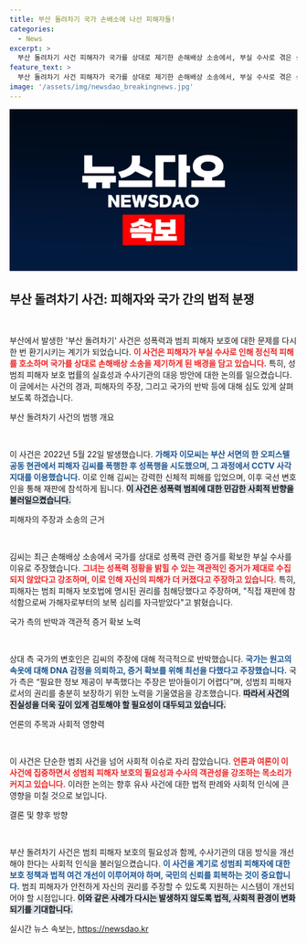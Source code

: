 ```yaml
---
title: 부산 돌려차기 국가 손배소에 나선 피해자들!
categories:
  - News
excerpt: >
  부산 돌려차기 사건 피해자가 국가를 상대로 제기한 손해배상 소송에서, 부실 수사로 겪은 심적 피해를 호소하며 진실을 요구하고 있다. 피해자와 국가의 상반된 주장이 법정에서 충돌하며 이 사건의 향방에 이목이 집중된다.
feature_text: >
  부산 돌려차기 사건 피해자가 국가를 상대로 제기한 손해배상 소송에서, 부실 수사로 겪은 심적 피해를 호소하며 진실을 요구하고 있다. 피해자와 국가의 상반된 주장이 법정에서 충돌하며 이 사건의 향방에 이목이 집중된다.
image: '/assets/img/newsdao_breakingnews.jpg'
---
```


<p><img src="/assets/img/newsdao_breakingnews.jpg" alt="koreaapp 속보" /></p>

<h2 data-ke-size="size26">부산 돌려차기 사건: 피해자와 국가 간의 법적 분쟁</h2>

<p data-ke-size="size16">&nbsp;</p>

<p>부산에서 발생한 '부산 돌려차기' 사건은 성폭력과 범죄 피해자 보호에 대한 문제를 다시 한 번 환기시키는 계기가 되었습니다. <b><span style="color: #ee2323;">이 사건은 피해자가 부실 수사로 인해 정신적 피해를 호소하며 국가를 상대로 손해배상 소송을 제기하게 된 배경을 담고 있습니다.</span></b> 특히, 성범죄 피해자 보호 법률의 실효성과 수사기관의 대응 방안에 대한 논의를 일으켰습니다. 이 글에서는 사건의 경과, 피해자의 주장, 그리고 국가의 반박 등에 대해 심도 있게 살펴보도록 하겠습니다.</p>

<p data-ke-size="size16"></p>

<p>부산 돌려차기 사건의 범행 개요</p>

<p data-ke-size="size16">&nbsp;</p>

<p>이 사건은 2022년 5월 22일 발생했습니다. <b><span style="color: #1a5490;">가해자 이모씨는 부산 서면의 한 오피스텔 공동 현관에서 피해자 김씨를 폭행한 후 성폭행을 시도했으며, 그 과정에서 CCTV 사각지대를 이용했습니다.</span></b> 이로 인해 김씨는 강력한 신체적 피해를 입었으며, 이후 국선 변호인을 통해 재판에 참석하게 됩니다. <b><span style="background-color: #21538527;">이 사건은 성폭력 범죄에 대한 민감한 사회적 반향을 불러일으켰습니다.</span></b></p>

<p data-ke-size="size16"></p>

<p>피해자의 주장과 소송의 근거</p>

<p data-ke-size="size16">&nbsp;</p>

<p>김씨는 최근 손해배상 소송에서 국가를 상대로 성폭력 관련 증거를 확보한 부실 수사를 이유로 주장했습니다. <b><span style="color: #ee2323;">그녀는 성폭력 정황을 밝힐 수 있는 객관적인 증거가 제대로 수집되지 않았다고 강조하며, 이로 인해 자신의 피해가 더 커졌다고 주장하고 있습니다.</span></b> 특히, 피해자는 범죄 피해자 보호법에 명시된 권리를 침해당했다고 주장하며, "직접 재판에 참석함으로써 가해자로부터의 보복 심리를 자극받았다"고 밝혔습니다.</p>

<p data-ke-size="size16"></p>

<p>국가 측의 반박과 객관적 증거 확보 노력</p>

<p data-ke-size="size16">&nbsp;</p>

<p>상대 측 국가의 변호인은 김씨의 주장에 대해 적극적으로 반박했습니다. <b><span style="color: #1a5490;">국가는 원고의 속옷에 대해 DNA 감정을 의뢰하고, 증거 확보를 위해 최선을 다했다고 주장했습니다.</span></b> 국가 측은 “필요한 정보 제공이 부족했다는 주장은 받아들이기 어렵다”며, 성범죄 피해자로서의 권리를 충분히 보장하기 위한 노력을 기울였음을 강조했습니다. <b><span style="background-color: #21538527;">따라서 사건의 진실성을 더욱 깊이 있게 검토해야 할 필요성이 대두되고 있습니다.</span></b></p>

<p data-ke-size="size16"></p>

<p>언론의 주목과 사회적 영향력</p>

<p data-ke-size="size16">&nbsp;</p>

<p>이 사건은 단순한 범죄 사건을 넘어 사회적 이슈로 자리 잡았습니다. <b><span style="color: #ee2323;">언론과 여론이 이 사건에 집중하면서 성범죄 피해자 보호의 필요성과 수사의 객관성을 강조하는 목소리가 커지고 있습니다.</span></b> 이러한 논의는 향후 유사 사건에 대한 법적 판례와 사회적 인식에 큰 영향을 미칠 것으로 보입니다.</p>

<p data-ke-size="size16"></p>

<p>결론 및 향후 방향</p>

<p data-ke-size="size16">&nbsp;</p>

<p>부산 돌려차기 사건은 범죄 피해자 보호의 필요성과 함께, 수사기관의 대응 방식을 개선해야 한다는 사회적 인식을 불러일으켰습니다. <b><span style="color: #1a5490;">이 사건을 계기로 성범죄 피해자에 대한 보호 정책과 법적 여건 개선이 이루어져야 하며, 국민의 신뢰를 회복하는 것이 중요합니다.</span></b> 범죄 피해자가 안전하게 자신의 권리를 주장할 수 있도록 지원하는 시스템이 개선되어야 할 시점입니다. <b><span style="background-color: #21538527;">이와 같은 사례가 다시는 발생하지 않도록 법적, 사회적 환경이 변화되기를 기대합니다.</span></b></p>

<p data-ke-size="size16"></p>
실시간 뉴스 속보는, <a href="https://newsdao.kr" rel="dofollow">https://newsdao.kr</a>


